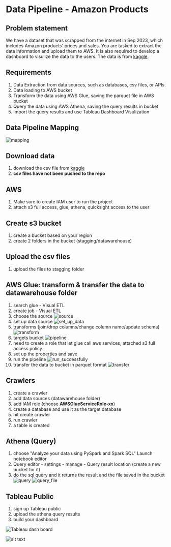 # Data Pipeline - Amazon Products

## Problem statement
We have a dataset that was scrapped from the internet in Sep 2023, which includes Amazon products' prices and sales. You are tasked to extract the data information and upload them to AWS. It is also required to develop a dashboard to visulize the data to the users.
The data is from [kaggle](https://www.kaggle.com/datasets/asaniczka/amazon-products-dataset-2023-1-4m-products).

## Requirements
1. Data Extraction from data sources, such as databases, csv files, or APIs.
2. Data loading to AWS bucket
3. Transform the data using AWS Glue, saving the parquet file in AWS bucket
4. Query the data using AWS Athena, saving the query results in bucket
5. Import the query results and use Tableau Dashboard Visulization

## Data Pipeline Mapping
![mapping](./photos/mapping.png)


## Download data
1. download the csv file from [kaggle](https://www.kaggle.com/datasets/asaniczka/amazon-products-dataset-2023-1-4m-products)
2. **csv files have not been pushed to the repo**


## AWS
1. Make sure to create IAM user to run the project
2. attach s3 full access, glue, athena, quicksight access to the user

## Create s3 bucket
1. create a bucket based on your region
2. create 2 folders in the bucket (stagging/datawarehouse)

## Upload the csv files
1. upload the files to stagging folder

## AWS Glue: transform & transfer the data to datawarehouse folder
1. search glue - Visual ETL
2. create job - Visual ETL
3. choose the source
![source](./photos/source.png)
4. set up data source
![set_up_data](./photos/set_up_data.png)
5. transforms (join/drop columns/change column name/update schema)
![transform](./photos/transform.png)
6. targets bucket
![pipeline](./photos/pipeline.png)
7. need to create a role that let glue call aws services, attached s3 full access policy
8. set up the properties and save
9. run the pipeline
![run_successfully](./photos/run_successfully.png)
10. transfer the data to bucket in parquet format
![transfer](./photos/transfer.png)

## Crawlers
1. create a crawler
2. add data sources (datawarehouse folder)
3. add IAM role (choose **AWSGlueServiceRole-xx**)
4. create a database and use it as the target database
5. hit create crawler
6. run crawler
7. a table is created

## Athena (Query)
1. choose "Analyze your data using PySpark and Spark SQL" Launch notebook editor
2. Query editor - settings - manage - Query result location (create a new bucket for it)
3. do the sql query and it returns the result and the file saved in the bucket
![query](./photos/query.png)
![query_file](./photos/query_file.png)

## Tableau Public
1. sign up Tableau public
2. upload the athena query results
3. build your dashboard

![Tableau dash board](<photos/Amazon Sales Aug 2023.png>)

![alt text](<photos/Amazon Sales Aug 2023 (1).png>)